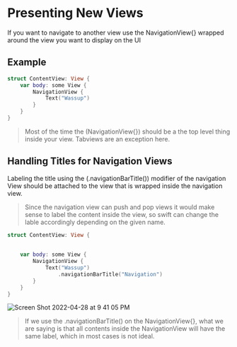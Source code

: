 # Presenting New Views
If you want to navigate to another view use the NavigationView{} wrapped around the view you want to display on the UI

## Example

``` swift
struct ContentView: View {
    var body: some View {
        NavigationView {  
            Text("Wassup")
        }
    }
}
```

> Most of the time the (NavigationView{}) should be a the top level thing inside your view. Tabviews are an exception here. 

## Handling Titles for Navigation Views

Labeling the title using the (.navigationBarTitle()) modifier of the navigation View should be attached to the view that is wrapped inside the navigation view.
> Since the navigation view can push and pop views it would make sense to label the content inside the view, so swift can change the lable accordingly depending on the given name.


``` swift 
struct ContentView: View {
    
    
    var body: some View {
        NavigationView {
            Text("Wassup")
                .navigationBarTitle("Navigation")
        }
    }
}
```
![Screen Shot 2022-04-28 at 9 41 05 PM](https://user-images.githubusercontent.com/64448202/165873081-f4de3c21-db75-48d2-b2f0-1d7d8172a24b.png)

> If we use the .navigationBarTitle() on the NavigationView{}, what we are saying is that all contents inside the NavigationView will have the same label, which in most cases is not ideal.
